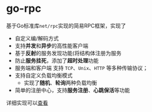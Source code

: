 # go-rpc

基于Go标准库`net/rpc`实现的简易RPC框架，实现了

- 自定义编/解码方式
- 支持**并发**和**异步**的高性能客户端
- 基于**反射**的服务发现功能(将结构体注册为服务
- 防止**服务挂死**，添加了**超时处理**功能
- 服务端和客户端 支持 `TCP`、`Unix`、`HTTP` 等多种传输协议；
- 支持自定义负载均衡模式
  - 实现了**随机**、**轮询**两种负载均衡
- 简单的注册中心，支持**服务注册**、**心跳保活**等功能

详细实现可以[查看](https://github.com/Super-ZZGuo/Go-rpc/tree/main/Practice)
